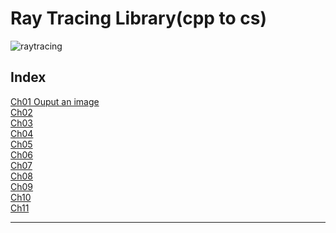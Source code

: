 # Ray Tracing Library(cpp to cs)

![raytracing](https://upload.wikimedia.org/wikipedia/commons/thumb/8/83/Ray_trace_diagram.svg/300px-Ray_trace_diagram.svg.png)

## Index

  [Ch01 Ouput an image](https://github.com/yuriver/Ray-Tracing-Library-cpp-to-cs-/blob/master/Ch01/README.md)  
  [Ch02]()  
  [Ch03]()  
  [Ch04]()  
  [Ch05]()  
  [Ch06]()  
  [Ch07]()  
  [Ch08]()  
  [Ch09]()  
  [Ch10]()  
  [Ch11]()  

---
